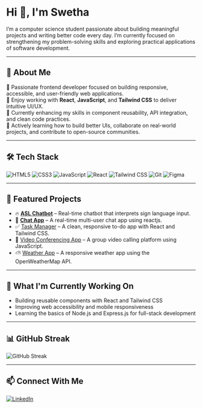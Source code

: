 

<!---
SSSwetha25/SSSwetha25 is a ✨ special ✨ repository because its `README.md` (this file) appears on your GitHub profile.
You can click the Preview link to take a look at your changes.
--->
<h1>Hi 👋, I'm Swetha</h1>



I’m a computer science student passionate about building meaningful projects and writing better code every day.
I’m currently focused on strengthening my problem-solving skills and exploring practical applications of software development.

---

## 🌷 About Me

🌱 Passionate frontend developer focused on building responsive, accessible, and user-friendly web applications.  
🎯 Enjoy working with **React**, **JavaScript**, and **Tailwind CSS** to deliver intuitive UI/UX. <br>
🔧 Currently enhancing my skills in component reusability, API integration, and clean code practices. <br>
📘 Actively learning how to build better UIs, collaborate on real-world projects, and contribute to open-source communities. 


---

## 🛠️ Tech Stack

![HTML5](https://img.shields.io/badge/HTML-E34F26?style=flat-square&logo=html5&logoColor=white)
![CSS3](https://img.shields.io/badge/CSS-1572B6?style=flat-square&logo=css3&logoColor=white)
![JavaScript](https://img.shields.io/badge/JavaScript-F7DF1E?style=flat-square&logo=javascript&logoColor=black)
![React](https://img.shields.io/badge/React-20232A?style=flat-square&logo=react&logoColor=61DAFB)
![Tailwind CSS](https://img.shields.io/badge/Tailwind_CSS-38B2AC?style=flat-square&logo=tailwind-css&logoColor=white)
![Git](https://img.shields.io/badge/Git-F05032?style=flat-square&logo=git&logoColor=white)
![Figma](https://img.shields.io/badge/Figma-F24E1E?style=flat-square&logo=figma&logoColor=white)

---

## 🚀 Featured Projects

- 🔥 **[ASL Chatbot](https://github.com/SSSwetha25/asl-chatbot)** – Real-time chatbot that interprets sign language input.
- 💬 **[Chat App](https://github.com/SSSwetha25/Real-time-chat-app.git)** – A real-time multi-user chat app using reactjs.
- ✅ [Task Manager](https://github.com/SSSwetha25/To-Do-App.git) – A clean, responsive to-do app with React and Tailwind CSS.
- 🎥 [Video Conferencing App](https://github.com/SSSwetha25/Video-Conferencing-App) – A group video calling platform using JavaScript.
- ⛅ [Weather App](https://github.com/SSSwetha25/weather-app.git) – A responsive weather app using the OpenWeatherMap API.

---

## 🎯 What I'm Currently Working On

- Building reusable components with React and Tailwind CSS
- Improving web accessibility and mobile responsiveness
- Learning the basics of Node.js and Express.js for full-stack development


---
## 📊 GitHub Streak

![GitHub Streak](https://streak-stats.demolab.com?user=SSSwetha25&theme=radical)

---

## 📫 Connect With Me

[![LinkedIn](https://img.shields.io/badge/LinkedIn-Connect-blue?style=flat-square&logo=linkedin)](https://www.linkedin.com/in/swetha-s-s-63b3122b1)  



